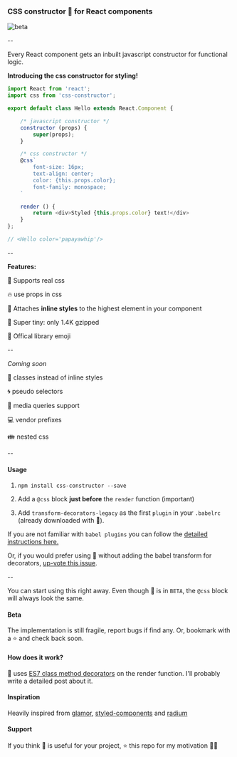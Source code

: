 ### CSS constructor 💄 for React components

![beta](https://img.shields.io/badge/status-beta-yellow.svg)

--

Every React component gets an inbuilt javascript constructor for functional logic.

**Introducing the css constructor for styling!**

```js
import React from 'react';
import css from 'css-constructor';

export default class Hello extends React.Component {

    /* javascript constructor */
    constructor (props) {
        super(props);
    }

    /* css constructor */
    @css`
        font-size: 16px;
        text-align: center;
        color: {this.props.color};
        font-family: monospace;
    `

    render () {
        return <div>Styled {this.props.color} text!</div>
    }
};

// <Hello color='papayawhip'/>

```

--

**Features:**

🎀 Supports real css

🔥 use props in css

🔼 Attaches **inline styles** to the highest element in your component

👶 Super tiny: only 1.4K gzipped

💄 Offical library emoji

--

*Coming soon*

🙋 classes instead of inline styles

🌀 pseudo selectors

📱 media queries support

💻 vendor prefixes

👪 nested css


--

#### Usage

1. `npm install css-constructor --save`

2. Add a `@css` block **just before** the `render` function (important)

3. Add `transform-decorators-legacy` as the first `plugin` in your `.babelrc` (already downloaded with 💄).

If you are not familiar with `babel plugins` you can follow the [detailed instructions here.](https://github.com/loganfsmyth/babel-plugin-transform-decorators-legacy#installation--usage)

Or, if you would prefer using 💄 without adding the babel transform for decorators, [up-vote this issue](https://github.com/siddharthkp/css-constructor/issues/1).

--

You can start using this right away. Even though 💄 is in `BETA`, the `@css` block will always look the same.

#### Beta

The implementation is still fragile, report bugs if find any. Or, bookmark with a ⭐️ and check back soon.

#### How does it work?

💄 uses [ES7 class method decorators](https://github.com/wycats/javascript-decorators) on the render function.
I'll probably write a detailed post about it.

#### Inspiration

Heavily inspired from [glamor](https://github.com/threepointone/glamor), [styled-components](https://github.com/styled-components/styled-components) and [radium](https://github.com/FormidableLabs/radium)

#### Support

If you think 💄 is useful for your project, ⭐️ this repo for my motivation 🙇🏻
